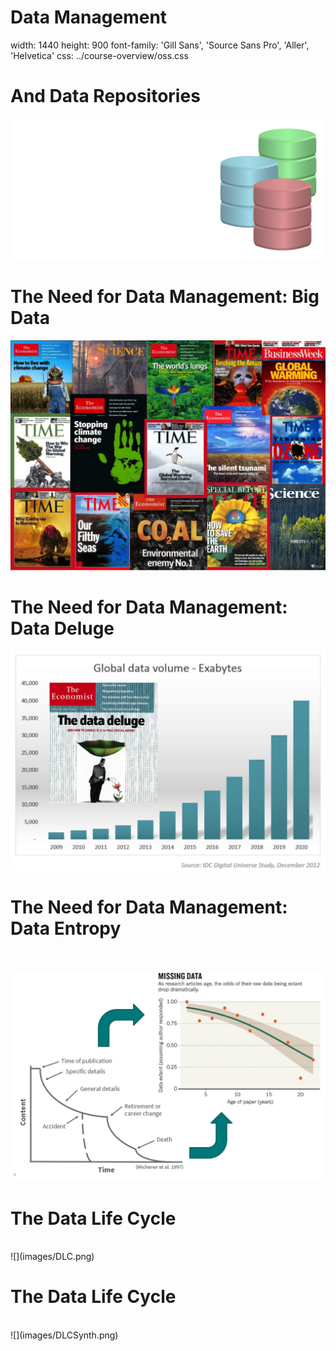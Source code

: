 
Data Management
========================================================
width: 1440
height: 900
font-family: 'Gill Sans', 'Source Sans Pro', 'Aller', 'Helvetica'
css: ../course-overview/oss.css

# And Data Repositories

![](images/Repos.png)

The Need for Data Management: Big Data
========================================================
![](images/ClimateNews.png)

The Need for Data Management: Data Deluge
========================================================
![](images/Deluge.png)

The Need for Data Management: Data Entropy
========================================================
<br><br>
![](images/Entropy.png)

The Data Life Cycle
========================================================
<br>
![](images/DLC.png)

The Data Life Cycle
========================================================
<br>
![](images/DLCSynth.png)
